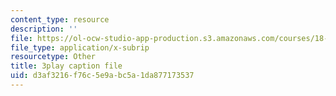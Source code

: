 ```yaml
---
content_type: resource
description: ''
file: https://ol-ocw-studio-app-production.s3.amazonaws.com/courses/18-03-differential-equations-spring-2010/d3af3216f76c5e9abc5a1da877173537_vP-oRQqmeg4.vtt
file_type: application/x-subrip
resourcetype: Other
title: 3play caption file
uid: d3af3216-f76c-5e9a-bc5a-1da877173537
---
```

